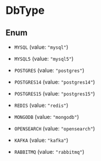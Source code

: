

# DbType

## Enum


* `MYSQL` (value: `"mysql"`)

* `MYSQL5` (value: `"mysql5"`)

* `POSTGRES` (value: `"postgres"`)

* `POSTGRES14` (value: `"postgres14"`)

* `POSTGRES15` (value: `"postgres15"`)

* `REDIS` (value: `"redis"`)

* `MONGODB` (value: `"mongodb"`)

* `OPENSEARCH` (value: `"opensearch"`)

* `KAFKA` (value: `"kafka"`)

* `RABBITMQ` (value: `"rabbitmq"`)



